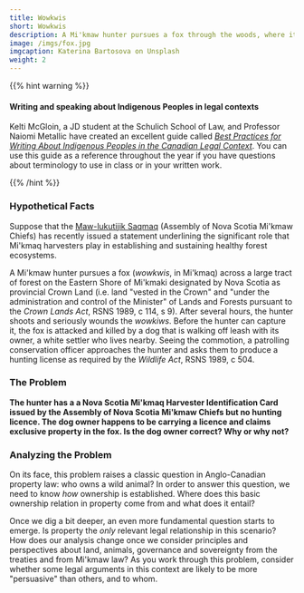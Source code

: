 ```yaml
---
title: Wowkwis
short: Wowkwis
description: A Mi'kmaw hunter pursues a fox through the woods, where it is killed by a dog walking off-leash with its owner. You are asked to consider the possible legal relationships at play in a claim to ownership.
image: /imgs/fox.jpg
imgcaption: Katerina Bartosova on Unsplash
weight: 2
---
```


{{% hint warning %}}

#### Writing and speaking about Indigenous Peoples in legal contexts

Kelti McGloin, a JD student at the Schulich School of Law, and Professor Naiomi Metallic have created an excellent guide called *[Best Practices for Writing About Indigenous Peoples in the Canadian Legal Context](https://static1.squarespace.com/static/5cc99defc10ef100015cd06d/t/666ae57fc4cffd197160d82f/1718281600059/StyleGuide_June2024.pdf)*. You can use this guide as a reference throughout the year if you have questions about terminology to use in class or in your written work.

{{% /hint %}}

### Hypothetical Facts

Suppose that the [Maw-lukutijik Saqmaq](https://mikmaqrights.com/#ansmc) (Assembly of Nova Scotia Mi'kmaw Chiefs) has recently issued a statement underlining the significant role that Mi'kmaq harvesters play in establishing and sustaining healthy forest ecosystems.

A Mi'kmaw hunter pursues a fox (*wowkwis*, in Mi'kmaq) across a large tract of forest on the Eastern Shore of Mi'kmaki designated by Nova Scotia as provincial Crown Land (i.e. land "vested in the Crown" and "under the administration and control of the Minister" of Lands and Forests pursuant to the *Crown Lands Act*, RSNS 1989, c 114, s 9). After several hours, the hunter shoots and seriously wounds the *wowkiws*. Before the hunter can capture it, the fox is attacked and killed by a dog that is walking off leash with its owner, a white settler who lives nearby. Seeing the commotion, a patrolling conservation officer approaches the hunter and asks them to produce a hunting license as required by the *Wildlife Act*, RSNS 1989, c 504. 

### The Problem

**The hunter has a a Nova Scotia Mi'kmaq Harvester Identification Card issued by the Assembly of Nova Scotia Mi'kmaw Chiefs but no hunting licence. The dog owner happens to be carrying a licence and claims exclusive property in the fox. Is the dog owner correct? Why or why not?**

### Analyzing the Problem

On its face, this problem raises a classic question in Anglo-Canadian property law: who owns a wild animal? In order to answer this question, we need to know *how* ownership is established. Where does this basic ownership relation in property come from and what does it entail?

Once we dig a bit deeper, an even more fundamental question starts to emerge. Is property the *only* relevant legal relationship in this scenario? How does our analysis change once we consider principles and perspectives about land, animals, governance and sovereignty from the treaties and from Mi'kmaw law? As you work through this problem, consider whether some legal arguments in this context are likely to be more "persuasive" than others, and to whom. 

<!--Consider the following prompts 

- How are the rules of property different between domestic and wild animals?
- What are at least two different ways that someone can establish ownership in a wild animal under Anglo-Canadian law?
- Do the readings agree on how the Peace and Friendship Treaty of 1752 should be interpreted and understood? -->

<!--
- possession as the basis of property and the relative nature of possession
- the state as the basis of property (Wildlife Act)
- treaty as the basis of land relations in an inter-social context
- Mi'kmaw law 
-->

